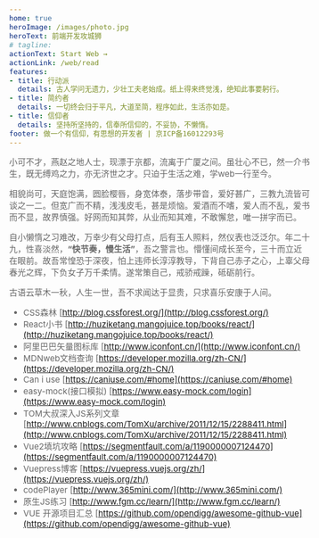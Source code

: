 ```yaml
---
home: true
heroImage: /images/photo.jpg
heroText: 前端开发攻城狮
# tagline: 
actionText: Start Web →
actionLink: /web/read
features:
- title: 行动派
  details: 古人学问无遗力，少壮工夫老始成。纸上得来终觉浅，绝知此事要躬行。
- title: 简约者
  details: 一切终会归于平凡，大道至简，程序如此，生活亦如是。
- title: 信仰者
  details: 坚持所坚持的，信奉所信仰的，不妥协，不懒惰。
footer: 做一个有信仰，有思想的开发者 | 京ICP备16012293号
---
```


小可不才，燕赵之地人士，现漂于京都，流离于广厦之间。虽壮心不已，然一介书生，既无缚鸡之力，亦无济世之才。只迫于生活之难，学web一行至今。

相貌尚可，天庭饱满，圆脸樱唇，身宽体泰，落步带音，爱好甚广，三教九流皆可谈之一二。但宽广而不精，浅浅皮毛，甚是烦恼。爱酒而不嗜，爱人而不乱，爱书而不显，故界慎强。好网而知其弊，从业而知其难，不敢懈怠，唯一拼字而已。

自小懒惰之习难改，万幸少有父母打点，后有玉人照料，然仪表也泛泛尔。年二十九，性喜淡然，**“快节奏，慢生活”**，吾之警言也。懵懂间成长至今，三十而立近在眼前。故吾常惶恐于深夜，怕上违师长淳淳教导，下背自己赤子之心，上辜父母春光之辉，下负女子万千柔情。遂常策自己，戒骄戒躁，砥砺前行。

古语云草木一秋，人生一世，吾不求闻达于显贵，只求喜乐安康于人间。

<!-- |name|url|
|---|---|
|CSS森林|[http://blog.cssforest.org/](http://blog.cssforest.org/)|
|React小书|[http://huziketang.mangojuice.top/books/react/](http://huziketang.mangojuice.top/books/react/) |
|阿里图标|[http://www.iconfont.cn/](http://www.iconfont.cn/) |
|easy-mock| [https://www.easy-mock.com/login](https://www.easy-mock.com/login) |
|MDN|[https://developer.mozilla.org/zh-CN/](https://developer.mozilla.org/zh-CN/) |
|Can i use|[https://caniuse.com/#home](https://caniuse.com/#home) |
|TOM大叔深入JS系列文章|[http://www.cnblogs.com/TomXu/archive/2011/12/15/2288411.html](http://www.cnblogs.com/TomXu/archive/2011/12/15/2288411.html) |
|Vue2填坑|[https://segmentfault.com/a/1190000007124470](https://segmentfault.com/a/1190000007124470) |
|Vuepress | [https://vuepress.vuejs.org/zh/](https://vuepress.vuejs.org/zh/) |
|VUE开源项目|[https://github.com/opendigg/awesome-github-vue](https://github.com/opendigg/awesome-github-vue) |
|codePlayer | [http://www.365mini.com/](http://www.365mini.com/)|
|原生JS|[http://www.fgm.cc/learn/](http://www.fgm.cc/learn/)| -->

 - CSS森林   [http://blog.cssforest.org/](http://blog.cssforest.org/) 
 - React小书   [http://huziketang.mangojuice.top/books/react/](http://huziketang.mangojuice.top/books/react/) 
 - 阿里巴巴矢量图标库  [http://www.iconfont.cn/](http://www.iconfont.cn/) 
 - MDNweb文档查询  [https://developer.mozilla.org/zh-CN/](https://developer.mozilla.org/zh-CN/) 
 - Can i use  [https://caniuse.com/#home](https://caniuse.com/#home) 
 - easy-mock(接口模拟)  [https://www.easy-mock.com/login](https://www.easy-mock.com/login) 
 - TOM大叔深入JS系列文章   [http://www.cnblogs.com/TomXu/archive/2011/12/15/2288411.html](http://www.cnblogs.com/TomXu/archive/2011/12/15/2288411.html) 
 - Vue2填坑攻略  [https://segmentfault.com/a/1190000007124470](https://segmentfault.com/a/1190000007124470) 
 - Vuepress博客  [https://vuepress.vuejs.org/zh/](https://vuepress.vuejs.org/zh/) 
 - codePlayer  [http://www.365mini.com/](http://www.365mini.com/) 
 - 原生JS练习   [http://www.fgm.cc/learn/](http://www.fgm.cc/learn/) 
 - VUE 开源项目汇总  [https://github.com/opendigg/awesome-github-vue](https://github.com/opendigg/awesome-github-vue) 

<style>
  body {
    font-size: 15px;
    color: #666;
  }

  .home .hero h1#main-title {
    font-size: 1.2rem;
  }

  .home .hero p.description {
    font-size: 1rem;
    font-weight: 600;
    font-style: italic;
     transform-style: preserve-3d;
  }
  
  .home .hero .action .action-button {
    font-size: 1rem;
    background-color: orange;
    border-bottom: #ccc 1px solid;
    padding: 0.5rem 1rem;
  }

  #app .home .hero img {
    max-height: 10rem;
  }

  #app .home .footer {
    padding: 1rem;
  }

  .theme-default-content.custom {
    padding: 1rem 1.5rem;
    border-top: 1px solid #eee;
    /* box-sizing: border-box; */
  }
  .theme-default-content.custom:hover {
    box-shadow: 1px 2px 3px 4px #eee;
   
  }
</style>